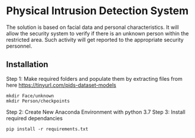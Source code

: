 # **Physical Intrusion Detection System**

The solution is based on facial data and personal characteristics. It will allow the security system to verify if there is an unknown person within the restricted area. Such activity will get reported to the appropriate security personnel.

## Installation

Step 1: Make required folders and populate them by extracting files from here
https://tinyurl.com/pids-dataset-models

```
mkdir Face/unknown
mkdir Person/checkpoints
```

Step 2: Create New Anaconda Environment with python 3.7
Step 3: Install required dependancies

```
pip install -r requirements.txt
```
